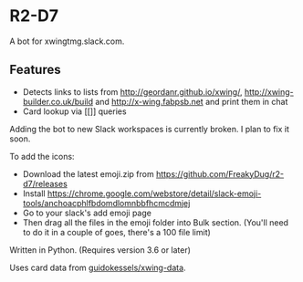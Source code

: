 # R2-D7
A bot for xwingtmg.slack.com.

## Features
- Detects links to lists from <http://geordanr.github.io/xwing/>, <http://xwing-builder.co.uk/build> and <http://x-wing.fabpsb.net> and print them in chat
- Card lookup via [[]] queries

Adding the bot to new Slack workspaces is currently broken. I plan to fix it soon.

To add the icons:
- Download the latest emoji.zip from https://github.com/FreakyDug/r2-d7/releases
- Install https://chrome.google.com/webstore/detail/slack-emoji-tools/anchoacphlfbdomdlomnbbfhcmcdmjej
- Go to your slack's add emoji page
- Then drag all the files in the emoji folder into Bulk section. (You'll need to do it in a couple of goes, there's a 100 file limit)

Written in Python. (Requires version 3.6 or later)

Uses card data from <a href="https://github.com/guidokessels/xwing-data">guidokessels/xwing-data</a>.
